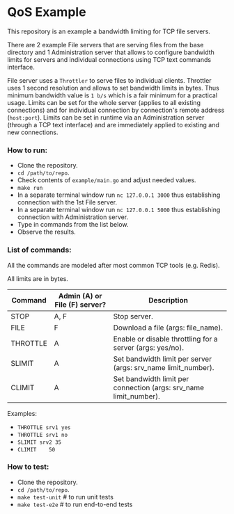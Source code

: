 # QoS Example

This repository is an example a bandwidth limiting for TCP file servers.

There are 2 example File servers that are serving files from the base directory and 1 Administration server that allows to configure bandwidth limits for servers and individual connections using TCP text commands interface.

File server uses a `Throttler` to serve files to individual clients. Throttler uses 1 second resolution and allows to
set bandwidth limits in bytes. Thus minimum bandwidth value is `1 b/s` which is a fair minimum for a practical usage. Limits can be set for the whole server (applies to all existing connections) and for individual connection by connection's remote address (`host:port`). Limits can be set in runtime via an Administration server (through a TCP text interface) and are immediately applied to existing and new connections.


### How to run:

- Clone the repository.
- `cd /path/to/repo`.
- Check contents of `example/main.go` and adjust needed values.
- `make run`
- In a separate terminal window run `nc 127.0.0.1 3000` thus establishing connection with the 1st File server.
- In a separate terminal window run `nc 127.0.0.1 5000` thus establishing connection with Administration server.
- Type in commands from the list below.
- Observe the results.


### List of commands:

All the commands are modeled after most common TCP tools (e.g. Redis).

All limits are in bytes.

| Command | Admin (A) or File (F) server? | Description | 
| ------ | ----------- | ----- |
| STOP   | A, F | Stop server. |
| FILE | F | Download a file (args: file_name). |
| THROTTLE    | A | Enable or disable throttling for a server (args: yes/no). |
| SLIMIT    | A | Set bandwidth limit per server (args: srv_name limit_number). |
| CLIMIT    | A | Set bandwidth limit per connection (args: srv_name limit_number). |

Examples:

- `THROTTLE srv1 yes`
- `THROTTLE srv1 no`
- `SLIMIT srv2 35`
- `CLIMIT    50`


### How to test:

- Clone the repository.
- `cd /path/to/repo`.
- `make test-unit` # to run unit tests
- `make test-e2e` # to run end-to-end tests
